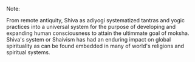 Note:

From remote antiquity, Shiva as adiyogi systematized tantras and yogic practices into a universal system for the purpose of developing and expanding human consciousness to attain the ultimmate goal of moksha. Shiva's system or Shaivism has had an enduring impact on global spirituality 
as can be found embedded in many of world's religions and spiritual systems.


